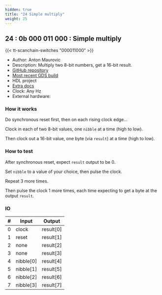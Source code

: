 ```yaml
---
hidden: true
title: "24 Simple multiply"
weight: 25
---
```


## 24 : 0b 000 011 000 : Simple multiply

{{< tt-scanchain-switches "000011000" >}}

* Author: Anton Maurovic
* Description: Multiply two 8-bit numbers, get a 16-bit result.
* [GitHub repository](https://github.com/algofoogle/anton1-tt03)
* [Most recent GDS build](https://github.com/algofoogle/anton1-tt03/actions/runs/4789489833)
* HDL project
* [Extra docs]()
* Clock: Any Hz
* External hardware: 



### How it works

Do synchronous reset first, then on each rising clock edge...

Clock in each of two 8-bit values, one `nibble` at a time (high to low).

Then clock out a 16-bit value, one byte (via `result`) at a time (high to low).


### How to test

After synchronous reset, expect `result` output to be 0.

Set `nibble` to a value of your choice, then pulse the clock.

Repeat 3 more times.

Then pulse the clock 1 more times, each time expecting to get a byte at the output `result`.


### IO

| # | Input        | Output       |
|---|--------------|--------------|
| 0 | clock  | result[0] |
| 1 | reset  | result[1] |
| 2 | none  | result[2] |
| 3 | none  | result[3] |
| 4 | nibble[0]  | result[4] |
| 5 | nibble[1]  | result[5] |
| 6 | nibble[2]  | result[6] |
| 7 | nibble[3]  | result[7] |
